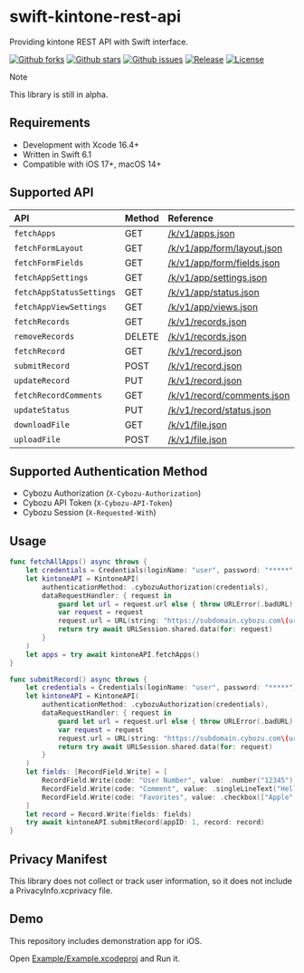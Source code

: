 # swift-kintone-rest-api

Providing kintone REST API with Swift interface.

[![Github forks](https://img.shields.io/github/forks/cybozu/swift-kintone-rest-api)](https://github.com/cybozu/swift-kintone-rest-api/network/members)
[![Github stars](https://img.shields.io/github/stars/cybozu/swift-kintone-rest-api)](https://github.com/cybozu/swift-kintone-rest-api/stargazers)
[![Github issues](https://img.shields.io/github/issues/cybozu/swift-kintone-rest-api)](https://github.com/cybozu/swift-kintone-rest-api/issues)
[![Release](https://img.shields.io/github/v/release/cybozu/swift-kintone-rest-api)](https://github.com/cybozu/swift-kintone-rest-api/releases)
[![License](https://img.shields.io/github/license/cybozu/swift-kintone-rest-api)](https://github.com/cybozu/swift-kintone-rest-api/blob/main/LICENSE)

> [!NOTE]
> This library is still in alpha.

## Requirements

- Development with Xcode 16.4+
- Written in Swift 6.1
- Compatible with iOS 17+, macOS 14+

## Supported API

| API                      | Method | Reference                                                                                                   |
| :----------------------- | :----- | :---------------------------------------------------------------------------------------------------------- |
| `fetchApps`              | GET    | [/k/v1/apps.json](https://kintone.dev/en/docs/kintone/rest-api/apps/get-apps/)                              |
| `fetchFormLayout`        | GET    | [/k/v1/app/form/layout.json](https://kintone.dev/en/docs/kintone/rest-api/apps/get-form-layout/)            |
| `fetchFormFields`        | GET    | [/k/v1/app/form/fields.json](https://kintone.dev/en/docs/kintone/rest-api/apps/get-form-fields/)            |
| `fetchAppSettings`       | GET    | [/k/v1/app/settings.json](https://kintone.dev/en/docs/kintone/rest-api/apps/get-general-settings/)          |
| `fetchAppStatusSettings` | GET    | [/k/v1/app/status.json](https://kintone.dev/en/docs/kintone/rest-api/apps/get-process-management-settings/) |
| `fetchAppViewSettings`   | GET    | [/k/v1/app/views.json](https://kintone.dev/en/docs/kintone/rest-api/apps/get-views/)                        |
| `fetchRecords`           | GET    | [/k/v1/records.json](https://kintone.dev/en/docs/kintone/rest-api/records/get-records/)                     |
| `removeRecords`          | DELETE | [/k/v1/records.json](https://kintone.dev/en/docs/kintone/rest-api/records/delete-records/)                  |
| `fetchRecord`            | GET    | [/k/v1/record.json](https://kintone.dev/en/docs/kintone/rest-api/records/get-record/)                       |
| `submitRecord`           | POST   | [/k/v1/record.json](https://kintone.dev/en/docs/kintone/rest-api/records/add-record/)                       |
| `updateRecord`           | PUT    | [/k/v1/record.json](https://kintone.dev/en/docs/kintone/rest-api/records/update-record/)                    |
| `fetchRecordComments`    | GET    | [/k/v1/record/comments.json](https://kintone.dev/en/docs/kintone/rest-api/records/get-comments/)            |
| `updateStatus`           | PUT    | [/k/v1/record/status.json](https://kintone.dev/en/docs/kintone/rest-api/records/update-status/)             |
| `downloadFile`           | GET    | [/k/v1/file.json](https://kintone.dev/en/docs/kintone/rest-api/files/download-file/)                        |
| `uploadFile`             | POST   | [/k/v1/file.json](https://kintone.dev/en/docs/kintone/rest-api/files/upload-file/)                          |

## Supported Authentication Method

- Cybozu Authorization (`X-Cybozu-Authorization`)
- Cybozu API Token (`X-Cybozu-API-Token`)
- Cybozu Session (`X-Requested-With`)

## Usage

```swift
func fetchAllApps() async throws {
    let credentials = Credentials(loginName: "user", password: "*****")
    let kintoneAPI = KintoneAPI(
        authenticationMethod: .cybozuAuthorization(credentials),
        dataRequestHandler: { request in
            guard let url = request.url else { throw URLError(.badURL) }
            var request = request
            request.url = URL(string: "https://subdomain.cybozu.com\(url.relativeString)")
            return try await URLSession.shared.data(for: request)
        }
    )
    let apps = try await kintoneAPI.fetchApps()
}

func submitRecord() async throws {
    let credentials = Credentials(loginName: "user", password: "*****")
    let kintoneAPI = KintoneAPI(
        authenticationMethod: .cybozuAuthorization(credentials),
        dataRequestHandler: { request in
            guard let url = request.url else { throw URLError(.badURL) }
            var request = request
            request.url = URL(string: "https://subdomain.cybozu.com\(url.relativeString)")
            return try await URLSession.shared.data(for: request)
        }
    )
    let fields: [RecordField.Write] = [
        RecordField.Write(code: "User Number", value: .number("12345")),
        RecordField.Write(code: "Comment", value: .singleLineText("Hello World!")),
        RecordField.Write(code: "Favorites", value: .checkbox(["Apple", "Banana"])),
    ]
    let record = Record.Write(fields: fields)
    try await kintoneAPI.submitRecord(appID: 1, record: record)
}
```

## Privacy Manifest

This library does not collect or track user information, so it does not include a PrivacyInfo.xcprivacy file.

## Demo

This repository includes demonstration app for iOS.

Open [Example/Example.xcodeproj](/Example/Example.xcodeproj) and Run it.
